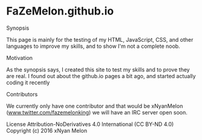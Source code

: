 # FaZeMelon.github.io
Synopsis

This page is mainly for the testing of my HTML, JavaScript, CSS, and other languages to improve my skills, and to show I'm not a complete noob.

Motivation

As the synopsis says, I created this site to test my skills and to prove they are real. I found out about the github.io pages a bit ago, and started actually coding it recently

Contributors

We currently only have one contributor and that would be xNyanMelon (www.twitter.com/fazemelonking) we will have an IRC server open soon.

License
Attribution-NoDerivatives 4.0 International (CC BY-ND 4.0)
Copyright (c) 2016 xNyan Melon

